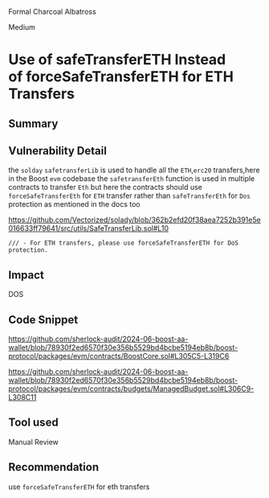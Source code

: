 Formal Charcoal Albatross

Medium

# Use of safeTransferETH Instead of forceSafeTransferETH for ETH Transfers

## Summary

## Vulnerability Detail

the `solday` `safetransferLib` is used to handle all the `ETH`,`erc20` transfers,here in the Boost `evm` codebase the `safetransferEth` function is used in multiple contracts to transfer `Eth` but here the contracts should use `forceSafeTransferEth` for `ETH` transfer rather than `safeTransferEth` for `Dos` protection as mentioned in the docs too

https://github.com/Vectorized/solady/blob/362b2efd20f38aea7252b391e5e016633ff79641/src/utils/SafeTransferLib.sol#L10
```solidity
/// - For ETH transfers, please use forceSafeTransferETH for DoS protection.
```


## Impact

DOS

## Code Snippet

https://github.com/sherlock-audit/2024-06-boost-aa-wallet/blob/78930f2ed6570f30e356b5529bd4bcbe5194eb8b/boost-protocol/packages/evm/contracts/BoostCore.sol#L305C5-L319C6

https://github.com/sherlock-audit/2024-06-boost-aa-wallet/blob/78930f2ed6570f30e356b5529bd4bcbe5194eb8b/boost-protocol/packages/evm/contracts/budgets/ManagedBudget.sol#L306C9-L308C11





## Tool used

Manual Review

## Recommendation

use `forceSafeTransferETH` for eth transfers